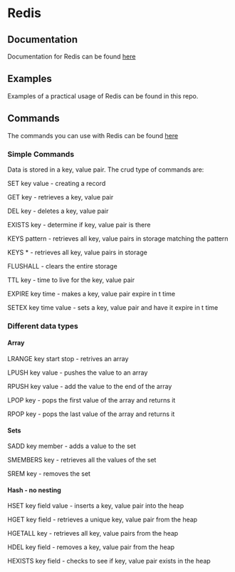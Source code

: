 # Redis
## Documentation
Documentation for Redis can be found <a href="https://redis.io/">here</a>

## Examples
Examples of a practical usage of Redis can be found in this repo.

## Commands
The commands you can use with Redis can be found <a href="https://redis.io/commands/">here</a>

### Simple Commands
<p>Data is stored in a key, value pair. The crud type of commands are:</p>
<p>SET key value - creating a record</p>
<p>GET key - retrieves a key, value pair</p>
<p>DEL key - deletes a key, value pair</p>
<p>EXISTS key - determine if key, value pair is there</p>
<p>KEYS pattern - retrieves all key, value pairs in storage matching the pattern</p>
<p>KEYS * - retrieves all key, value pairs in storage</p>
<p>FLUSHALL - clears the entire storage</p>
<p>TTL key - time to live for the key, value pair</p>
<p>EXPIRE key time - makes a key, value pair expire in t time</p>
<p>SETEX key time value - sets a key, value pair and have it expire in t time</p>

### Different data types
#### Array
<p>LRANGE key start stop - retrives an array</p>
<p>LPUSH key value - pushes the value to an array</p>
<p>RPUSH key value - add the value to the end of the array</p>
<p>LPOP key - pops the first value of the array and returns it</p>
<p>RPOP key - pops the last value of the array and returns it</p>

#### Sets
<p>SADD key member - adds a value to the set</p>
<p>SMEMBERS key - retrieves all the values of the set</p>
<p>SREM key - removes the set</p>

#### Hash - no nesting
<p>HSET key field value - inserts a key, value pair into the heap</p>
<p>HGET key field - retrieves a unique key, value pair from the heap</p>
<p>HGETALL key - retrieves all key, value pairs from the heap</p>
<p>HDEL key field - removes a key, value pair from the heap</p>
<p>HEXISTS key field - checks to see if key, value pair exists in the heap</p>
